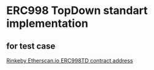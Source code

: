 # ERC998 TopDown standart implementation 
## for test case

[Rinkeby Etherscan.io ERC998TD contract address](https://rinkeby.etherscan.io/address/0x753d6543ded3a95f77f59550af2dbb22bc07b365)
